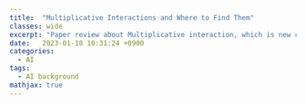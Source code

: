 ```yaml
---
title:  "Multiplicative Interactions and Where to Find Them"
classes: wide
excerpt: "Paper review about Multiplicative interaction, which is new concept for fusing representation"
date:   2023-01-18 10:31:24 +0900
categories: 
  - AI
tags:
  - AI background
mathjax: true
---
```


